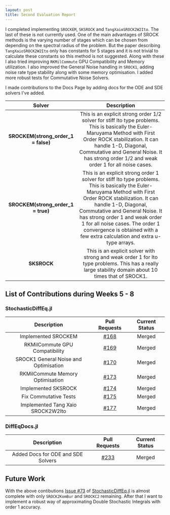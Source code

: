 ```yaml
---
layout: post
title: Second Evaluation Report
---
```


I completed implementing `SROCKEM`, `SKSROCK` and `TangXaioSROCK2W2Ito`. The last of these is not currently used. One of the main advantages of SROCK methods is the varying number of stages which can be chosen from depending on the spectral radius of the problem. But the paper describing `TangXaioSROCK2W2Ito` only has constants for 5 stages and it is not trivial to calculate these constants so this method is not suggested. Along with these I also tried improving `RKMilCommute` GPU Compatibility and Memory utilization. I also improved the General Noise handling in `SROCK1`, adding noise rate type stability along with some memory optimisation. I added more robust tests for Commutative Noise Solvers.

I made contributions to the Docs Page by adding docs for the ODE and SDE solvers I've added.

| Solver | Description |
|:--------------:|:--------:|
| **SROCKEM(strong_order_1 = false)** | This is an explicit strong order 1/2 solver for stiff Ito type problems. This is basically the Euler-Maruyama Method with First Order ROCK stabilization. It can handle 1-D, Diagonal, Commutative and General Noise. It has strong order 1/2 and weak order 1 for all noise cases. |
| **SROCKEM(strong_order_1 = true)** | This is an explicit strong order 1 solver for stiff Ito type problems. This is basically the Euler-Maruyama Method with First Order ROCK stabilization. It can handle 1-D, Diagonal, Commutative and General Noise. It has strong order 1 and weak order 1 for all noise cases. The order 1 convergence is obtained with a few extra calculation and extra u-type arrays. |
| **SKSROCK** | This is an explicit solver with strong and weak order 1 for Ito type problems. This has a really large stability domain about 10 times that of SROCK1. |


## List of Contributions during Weeks 5 - 8

### StochasticDiffEq.jl

| Description | Pull Requests | Current Status |
|:--------------:|:--------:|:----------:|
| Implemented SROCKEM | [#168](https://github.com/JuliaDiffEq/StochasticDiffEq.jl/pull/168) | Merged |
| RKMilCommute GPU Compatibility | [#169](https://github.com/JuliaDiffEq/StochasticDiffEq.jl/pull/169) | Merged |
| SROCK1 General Noise and Optimisation | [#170](https://github.com/JuliaDiffEq/StochasticDiffEq.jl/pull/170) | Merged |
| RKMilCommute Memory Optimisation | [#173](https://github.com/JuliaDiffEq/StochasticDiffEq.jl/pull/173) | Merged |
| Implemented SKSROCK | [#174](https://github.com/JuliaDiffEq/StochasticDiffEq.jl/pull/174) | Merged |
| Fix Commutative Tests | [#175](https://github.com/JuliaDiffEq/StochasticDiffEq.jl/pull/175) | Merged |
| Implemented Tang Xaio SROCK2W2Ito | [#177](https://github.com/JuliaDiffEq/StochasticDiffEq.jl/pull/177) | Merged |

### DiffEqDocs.jl

| Description | Pull Requests | Current Status |
|:--------------:|:--------:|:----------:|
| Added Docs for ODE and SDE Solvers | [#233](https://github.com/JuliaDiffEq/DiffEqBenchmarks.jl/pull/233) | Merged |


## Future Work
With the above contibutions  [Issue #73](https://github.com/JuliaDiffEq/StochasticDiffEq.jl/issues/73) of [StochasticDiffEq.jl](https://github.com/JuliaDiffEq/StochasticDiffEq.jl) is almost complete with only `SROCK2KomBur` and `SROCKC2` remaining. After that I want to implement a robust way of approximating Double Stochastic Integrals with order 1 accuracy.
